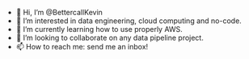 - 👋 Hi, I’m @BettercallKevin
- 👀 I’m interested in data engineering, cloud computing and no-code.
- 🌱 I’m currently learning how to use properly AWS.
- 💞️ I’m looking to collaborate on any data pipeline project.
- 📫 How to reach me: send me an inbox!

<!---
BettercallKevin/BettercallKevin is a ✨ special ✨ repository because its `README.md` (this file) appears on your GitHub profile.
You can click the Preview link to take a look at your changes.
--->
